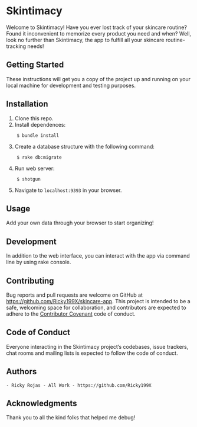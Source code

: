 # Skintimacy

Welcome to Skintimacy! Have you ever lost track of your skincare routine? Found it inconvenient to memorize every product you need and when? Well, look no further than Skintimacy, the app to fulfill all your skincare routine-tracking needs!

## Getting Started
These instructions will get you a copy of the project up and running on your local machine for development and testing purposes.

## Installation

1. Clone this repo.
2. Install dependences:
```
    $ bundle install
```
3. Create a database structure with the following command:
```
    $ rake db:migrate
```
4. Run web server:
```
    $ shotgun
```
5. Navigate to `localhost:9393` in your browser.

## Usage

Add your own data through your browser to start organizing!


## Development

In addition to the web interface, you can interact with the app via command line by using rake console.

## Contributing

Bug reports and pull requests are welcome on GitHub at https://github.com/Ricky199X/skincare-app. This project is intended to be a safe, welcoming space for collaboration, and contributors are expected to adhere to the [Contributor Covenant](http://contributor-covenant.org) code of conduct.

## Code of Conduct

Everyone interacting in the Skintimacy project’s codebases, issue trackers, chat rooms and mailing lists is expected to follow the code of conduct.

## Authors
    - Ricky Rojas - All Work - https://github.com/Ricky199X

## Acknowledgments
   Thank you to all the kind folks that helped me debug!
   